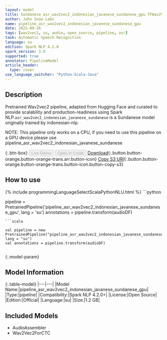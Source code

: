 ```yaml
---
layout: model
title: Sundanese asr_wav2vec2_indonesian_javanese_sundanese_gpu TFWav2Vec2ForCTC from indonesian-nlp
author: John Snow Labs
name: pipeline_asr_wav2vec2_indonesian_javanese_sundanese_gpu
date: 2022-09-26
tags: [wav2vec2, su, audio, open_source, pipeline, asr]
task: Automatic Speech Recognition
language: su
edition: Spark NLP 4.2.0
spark_version: 3.0
supported: true
annotator: PipelineModel
article_header:
  type: cover
use_language_switcher: "Python-Scala-Java"
---
```


## Description

Pretrained Wav2vec2  pipeline, adapted from Hugging Face and curated to provide scalability and production-readiness using Spark NLP.`asr_wav2vec2_indonesian_javanese_sundanese` is a Sundanese model originally trained by indonesian-nlp.

NOTE: This pipeline only works on a CPU, if you need to use this pipeline on a GPU device please use pipeline_asr_wav2vec2_indonesian_javanese_sundanese

{:.btn-box}
<button class="button button-orange" disabled>Live Demo</button>
<button class="button button-orange" disabled>Open in Colab</button>
[Download](https://s3.amazonaws.com/auxdata.johnsnowlabs.com/public/models/pipeline_asr_wav2vec2_indonesian_javanese_sundanese_gpu_su_4.2.0_3.0_1664187968561.zip){:.button.button-orange.button-orange-trans.arr.button-icon}
[Copy S3 URI](s3://auxdata.johnsnowlabs.com/public/models/pipeline_asr_wav2vec2_indonesian_javanese_sundanese_gpu_su_4.2.0_3.0_1664187968561.zip){:.button.button-orange.button-orange-trans.button-icon.button-copy-s3}

## How to use



<div class="tabs-box" markdown="1">
{% include programmingLanguageSelectScalaPythonNLU.html %}
```python

pipeline = PretrainedPipeline('pipeline_asr_wav2vec2_indonesian_javanese_sundanese_gpu', lang = 'su')
annotations =  pipeline.transform(audioDF)
    
```
```scala

val pipeline = new PretrainedPipeline("pipeline_asr_wav2vec2_indonesian_javanese_sundanese_gpu", lang = "su")
val annotations = pipeline.transform(audioDF)
    
```
</div>

{:.model-param}
## Model Information

{:.table-model}
|---|---|
|Model Name:|pipeline_asr_wav2vec2_indonesian_javanese_sundanese_gpu|
|Type:|pipeline|
|Compatibility:|Spark NLP 4.2.0+|
|License:|Open Source|
|Edition:|Official|
|Language:|su|
|Size:|1.2 GB|

## Included Models

- AudioAssembler
- Wav2Vec2ForCTC